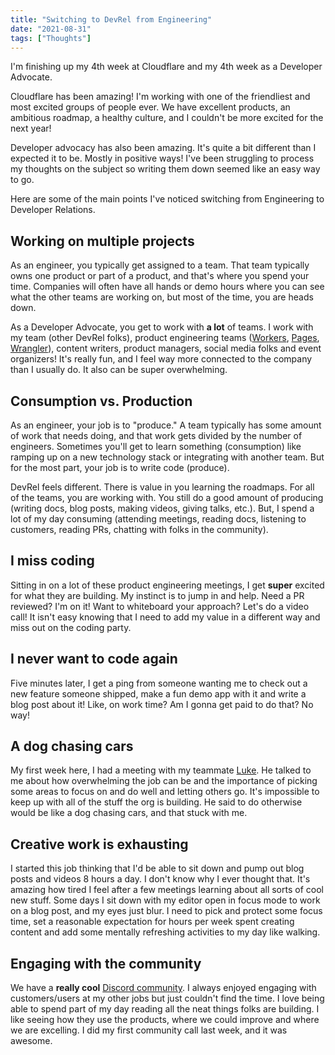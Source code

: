 ```yaml
---
title: "Switching to DevRel from Engineering"
date: "2021-08-31"
tags: ["Thoughts"]
---
```


I'm finishing up my 4th week at Cloudflare and my 4th week as a Developer Advocate.

Cloudflare has been amazing! I'm working with one of the friendliest and most excited groups of people ever. We have excellent products, an ambitious roadmap, a healthy culture, and I couldn't be more excited for the next year!

Developer advocacy has also been amazing. It's quite a bit different than I expected it to be. Mostly in positive ways! I've been struggling to process my thoughts on the subject so writing them down seemed like an easy way to go.

Here are some of the main points I've noticed switching from Engineering to Developer Relations.

## Working on multiple projects

As an engineer, you typically get assigned to a team. That team typically owns one product or part of a product, and that's where you spend your time. Companies will often have all hands or demo hours where you can see what the other teams are working on, but most of the time, you are heads down.

As a Developer Advocate, you get to work with **a lot** of teams. I work with my team (other DevRel folks), product engineering teams ([Workers](https://workers.cloudflare.com/), [Pages](https://pages.cloudflare.com/), [Wrangler](https://github.com/cloudflare/wrangler)), content writers, product managers, social media folks and event organizers! It's really fun, and I feel way more connected to the company than I usually do. It also can be super overwhelming.

## Consumption vs. Production

As an engineer, your job is to "produce." A team typically has some amount of work that needs doing, and that work gets divided by the number of engineers. Sometimes you'll get to learn something (consumption) like ramping up on a new technology stack or integrating with another team. But for the most part, your job is to write code (produce).

DevRel feels different. There is value in you learning the roadmaps. For all of the teams, you are working with. You still do a good amount of producing (writing docs, blog posts, making videos, giving talks, etc.). But, I spend a lot of my day consuming (attending meetings, reading docs, listening to customers, reading PRs, chatting with folks in the community).

## I miss coding

Sitting in on a lot of these product engineering meetings, I get **super** excited for what they are building. My instinct is to jump in and help. Need a PR reviewed? I'm on it! Want to whiteboard your approach? Let's do a video call! It isn't easy knowing that I need to add my value in a different way and miss out on the coding party.

## I never want to code again

Five minutes later, I get a ping from someone wanting me to check out a new feature someone shipped, make a fun demo app with it and write a blog post about it! Like, on work time? Am I gonna get paid to do that? No way!

## A dog chasing cars

My first week here, I had a meeting with my teammate [Luke](https://twitter.com/lukeed05). He talked to me about how overwhelming the job can be and the importance of picking some areas to focus on and do well and letting others go. It's impossible to keep up with all of the stuff the org is building. He said to do otherwise would be like a dog chasing cars, and that stuck with me.

## Creative work is exhausting

I started this job thinking that I'd be able to sit down and pump out blog posts and videos 8 hours a day. I don't know why I ever thought that. It's amazing how tired I feel after a few meetings learning about all sorts of cool new stuff. Some days I sit down with my editor open in focus mode to work on a blog post, and my eyes just blur. I need to pick and protect some focus time, set a reasonable expectation for hours per week spent creating content and add some mentally refreshing activities to my day like walking.

## Engaging with the community

We have a **really cool** [Discord community](https://discord.gg/cloudflaredev). I always enjoyed engaging with customers/users at my other jobs but just couldn't find the time. I love being able to spend part of my day reading all the neat things folks are building. I like seeing how they use the products, where we could improve and where we are excelling. I did my first community call last week, and it was awesome.
